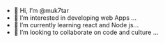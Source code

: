 - 👋 Hi, I’m @muk7tar
- 👀 I’m interested in developing web Apps ...
- 🌱 I’m currently learning react and Node js...
- 💞️ I’m looking to collaborate on code and culture  ...

<!---
muk7tar/muk7tar is a ✨ special ✨ repository because its `README.md` (this file) appears on your GitHub profile.
You can click the Preview link to take a look at your changes.
--->
